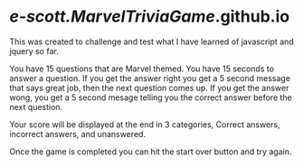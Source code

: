 # _e-scott.MarvelTriviaGame_.github.io

This was created to challenge and test what I have learned of javascript and jquery so far.

You have 15 questions that are Marvel themed. You have 15 seconds to answer a question.
If you get the answer right you get a 5 second message that says great job, then the next question comes up.
If you get the answer wong, you get a 5 second mesage telling you the correct answer before the next question.

Your score will be displayed at the end in 3 categories, Correct answers, incorrect answers, and unanswered.

Once the game is completed you can hit the start over button and try again.
